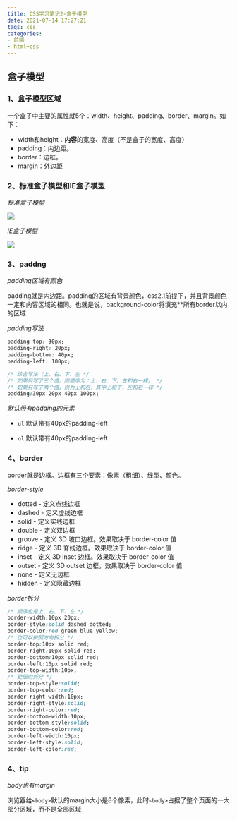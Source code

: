```yaml
---
title: CSS学习笔记2-盒子模型
date: 2021-07-14 17:27:21
tags: css
categories:
- 前端
- html+css
---
```



## 盒子模型 

### 1、盒子模型区域

一个盒子中主要的属性就5个：width、height、padding、border、margin。如下：

- width和height：**内容**的宽度、高度（不是盒子的宽度、高度）
- padding：内边距。
- border：边框。
- margin：外边距

### 2、标准盒子模型和IE盒子模型

*标准盒子模型*

![](https://blog-1257711631.cos.ap-nanjing.myqcloud.com/markdownpic/w3c%E7%9B%92%E5%AD%90%E6%A8%A1%E5%9E%8B.png)

*IE盒子模型*

![](https://blog-1257711631.cos.ap-nanjing.myqcloud.com/markdownpic/IE%E7%9B%92%E5%AD%90%E6%A8%A1%E5%9E%8B.png)

### 3、paddng

*padding区域有颜色*

padding就是内边距。padding的区域有背景颜色，css2.1前提下，并且背景颜色一定和内容区域的相同。也就是说，background-color将填充**所有border以内的区域

*padding写法*

```css
padding-top: 30px;
padding-right: 20px;
padding-bottom: 40px;
padding-left: 100px;

/* 综合写法（上、右、下、左 */
/* 如果只写了三个值，则顺序为：上、右、下。左和右一样。 */
/* 如果只写了两个值，则为上和右，其中上和下，左和右一样 */
padding:30px 20px 40px 100px;

```

*默认带有padding的元素*

- `ul` 默认带有40px的padding-left

- `ol` 默认带有40px的padding-left


### 4、border

border就是边框。边框有三个要素：像素（粗细）、线型、颜色。

*border-style*

- dotted - 定义点线边框
- dashed - 定义虚线边框
- solid - 定义实线边框
- double - 定义双边框
- groove - 定义 3D 坡口边框。效果取决于 border-color 值
- ridge - 定义 3D 脊线边框。效果取决于 border-color 值
- inset - 定义 3D inset 边框。效果取决于 border-color 值
- outset - 定义 3D outset 边框。效果取决于 border-color 值
- none - 定义无边框
- hidden - 定义隐藏边框

*border拆分*

```css
/* 顺序也是上、右、下、左 */
border-width:10px 20px;
border-style:solid dashed dotted;
border-color:red green blue yellow;
/* 也可以按照方向拆分 */
border-top:10px solid red;
border-right:10px solid red;
border-bottom:10px solid red;
border-left:10px solid red;
border-top-width:10px;
/* 更细的拆分 */
border-top-style:solid;
border-top-color:red;
border-right-width:10px;
border-right-style:solid;
border-right-color:red;
border-bottom-width:10px;
border-bottom-style:solid;
border-bottom-color:red;
border-left-width:10px;
border-left-style:solid;
border-left-color:red;
```





### 4、tip

*body也有margin*

浏览器给`<body>`默认的margin大小是8个像素，此时`<body>`占据了整个页面的一大部分区域，而不是全部区域